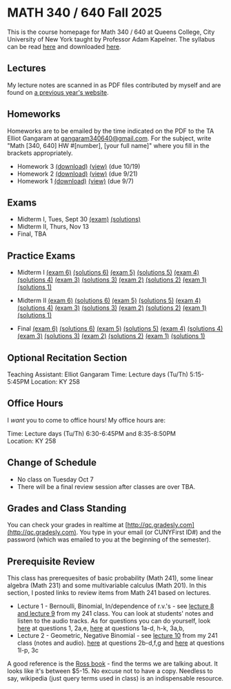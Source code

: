 # MATH 340 / 640 Fall 2025

This is the course homepage for Math 340 / 640 at Queens College, City University of New York taught by Professor Adam Kapelner. The syllabus can be read [here](https://github.com/kapelner/QC_MATH_340_Fall_2025/blob/main/syllabus/syllabus.pdf) and downloaded [here](https://raw.githubusercontent.com/kapelner/QC_MATH_340_Fall_2025/main/syllabus/syllabus.pdf).

## Lectures

My lecture notes are scanned in as PDF files contributed by myself and are found on [a previous year's website](https://github.com/kapelner/QC_MATH_340_Fall_2023). 


## Homeworks

Homeworks are to be emailed by the time indicated on the PDF to the TA Elliot Gangaram at gangaram340640@gmail.com. For the subject, write "Math [340, 640] HW #[number], [your full name]" where you fill in the brackets appropriately.

<!-- * Homework 7 [(download)](https://github.com/kapelner/QC_MATH_340_Fall_2025/blob/main/homeworks/hw07/hw07.pdf?raw=true) [(view)](https://github.com/kapelner/QC_MATH_340_Fall_2025/blob/main/homeworks/hw07/hw07.pdf) (due 12/14)
* Homework 6 [(download)](https://github.com/kapelner/QC_MATH_340_Fall_2025/blob/main/homeworks/hw06/hw06.pdf?raw=true) [(view)](https://github.com/kapelner/QC_MATH_340_Fall_2025/blob/main/homeworks/hw06/hw06.pdf) (due 11/25)
* Homework 5 [(download)](https://github.com/kapelner/QC_MATH_340_Fall_2025/blob/main/homeworks/hw05/hw05.pdf?raw=true) [(view)](https://github.com/kapelner/QC_MATH_340_Fall_2025/blob/main/homeworks/hw05/hw05.pdf) (due 11/11)
* Homework 4 [(download)](https://github.com/kapelner/QC_MATH_340_Fall_2025/blob/main/homeworks/hw04/hw04.pdf?raw=true) [(view)](https://github.com/kapelner/QC_MATH_340_Fall_2025/blob/main/homeworks/hw04/hw04.pdf) (due 10/27)-->
* Homework 3 [(download)](https://github.com/kapelner/QC_MATH_340_Fall_2025/blob/main/homeworks/hw03/hw03.pdf?raw=true) [(view)](https://github.com/kapelner/QC_MATH_340_Fall_2025/blob/main/homeworks/hw03/hw03.pdf) (due 10/19) 
* Homework 2 [(download)](https://github.com/kapelner/QC_MATH_340_Fall_2025/blob/main/homeworks/hw02/hw02.pdf?raw=true) [(view)](https://github.com/kapelner/QC_MATH_340_Fall_2025/blob/main/homeworks/hw02/hw02.pdf) (due 9/21)
* Homework 1 [(download)](https://github.com/kapelner/QC_MATH_340_Fall_2025/blob/main/homeworks/hw01/hw01.pdf?raw=true) [(view)](https://github.com/kapelner/QC_MATH_340_Fall_2025/blob/main/homeworks/hw01/hw01.pdf) (due 9/7)


## Exams

* Midterm I, Tues, Sept 30 [(exam)](https://github.com/kapelner/QC_MATH_340_Fall_2025/blob/main/exams/midterm1/midterm1.pdf) [(solutions)](https://github.com/kapelner/QC_MATH_340_Fall_2025/blob/main/exams/midterm1/midterm1_solutions.pdf)
* Midterm II, Thurs, Nov 13
* Final, TBA

## Practice Exams

* Midterm I [(exam 6)](https://github.com/kapelner/QC_MATH_340_Fall_2024/blob/main/exams/midterm1/midterm1.pdf) [(solutions 6)](https://github.com/kapelner/QC_MATH_340_Fall_2024/blob/main/exams/midterm1/midterm1_solutions.pdf) [(exam 5)](https://github.com/kapelner/QC_MATH_340_Fall_2023/blob/main/exams/midterm1/midterm1.pdf) [(solutions 5)](https://github.com/kapelner/QC_MATH_340_Fall_2023/blob/main/exams/midterm1/midterm1_solutions.pdf) [(exam 4)](https://github.com/kapelner/QC_Math_368_Fall_2021/blob/master/exams/midterm1/midterm1.pdf) [(solutions 4)](https://github.com/kapelner/QC_Math_368_Fall_2021/blob/master/exams/midterm1/midterm1_solutions.pdf) 
[(exam 3)](https://github.com/kapelner/QC_Math_621_Fall_2017/blob/master/exams/midterm1/midterm1.pdf) [(solutions 3)](https://github.com/kapelner/QC_Math_621_Fall_2017/blob/master/exams/midterm1/midterm1_solutions.pdf) 
[(exam 2)](https://github.com/kapelner/QC_Math_621_Fall_2019/blob/master/exams/midterm1/midterm1.pdf) [(solutions 2)](https://github.com/kapelner/QC_Math_621_Fall_2019/blob/master/exams/midterm1/midterm1_solutions.pdf) 
[(exam 1)](https://github.com/kapelner/QC_Math_621_Fall_2020/blob/master/exams/midterm1/midterm1.pdf) [(solutions 1)](https://github.com/kapelner/QC_Math_621_Fall_2020/blob/master/exams/midterm1/midterm1_solutions.pdf)

* Midterm II [(exam 6)](https://github.com/kapelner/QC_MATH_340_Fall_2024/blob/main/exams/midterm2/midterm2.pdf) [(solutions 6)](https://github.com/kapelner/QC_MATH_340_Fall_2024/blob/main/exams/midterm2/midterm2_solutions.pdf) [(exam 5)](https://github.com/kapelner/QC_MATH_340_Fall_2023/blob/main/exams/midterm2/midterm2.pdf) [(solutions 5)](https://github.com/kapelner/QC_MATH_340_Fall_2023/blob/main/exams/midterm2/midterm2_solutions.pdf) [(exam 4)](https://github.com/kapelner/QC_Math_621_Fall_2020/blob/master/exams/midterm2/midterm2.pdf) [(solutions 4)](https://github.com/kapelner/QC_Math_621_Fall_2020/blob/master/exams/midterm2/midterm2_solutions.pdf) 
[(exam 3)](https://github.com/kapelner/QC_Math_621_Fall_2017/blob/master/exams/midterm2/midterm2.pdf) [(solutions 3)](https://github.com/kapelner/QC_Math_621_Fall_2017/blob/master/exams/midterm2/midterm2_solutions.pdf) 
[(exam 2)](https://github.com/kapelner/QC_Math_621_Fall_2019/blob/master/exams/midterm2/midterm2.pdf) [(solutions 2)](https://github.com/kapelner/QC_Math_621_Fall_2019/blob/master/exams/midterm2/midterm2_solutions.pdf) 
[(exam 1)](https://github.com/kapelner/QC_Math_368_Fall_2021/blob/master/exams/midterm2/midterm2.pdf) [(solutions 1)](https://github.com/kapelner/QC_Math_368_Fall_2021/blob/master/exams/midterm2/midterm2_solutions.pdf)

* Final [(exam 6)](https://github.com/kapelner/QC_MATH_340_Fall_2024/blob/main/exams/final/final.pdf) [(solutions 6)](https://github.com/kapelner/QC_MATH_340_Fall_2024/blob/main/exams/final/final_solutions.pdf) [(exam 5)](https://github.com/kapelner/QC_MATH_340_Fall_2023/blob/main/exams/final/final.pdf) [(solutions 5)](https://github.com/kapelner/QC_MATH_340_Fall_2023/blob/main/exams/final/final_solutions.pdf) [(exam 4)](https://github.com/kapelner/QC_Math_621_Fall_2020/blob/master/exams/final/final.pdf) [(solutions 4)](https://github.com/kapelner/QC_Math_621_Fall_2020/blob/master/exams/final/final_solutions.pdf) 
[(exam 3)](https://github.com/kapelner/QC_Math_621_Fall_2017/blob/master/exams/final/final.pdf) [(solutions 3)](https://github.com/kapelner/QC_Math_621_Fall_2017/blob/master/exams/final/final_solutions.pdf) 
[(exam 2)](https://github.com/kapelner/QC_Math_621_Fall_2019/blob/master/exams/final/final.pdf) [(solutions 2)](https://github.com/kapelner/QC_Math_621_Fall_2019/blob/master/exams/final/final_solutions.pdf) 
[(exam 1)](https://github.com/kapelner/QC_Math_368_Fall_2021/blob/master/exams/final/final.pdf) [(solutions 1)](https://github.com/kapelner/QC_Math_368_Fall_2021/blob/master/exams/final/final_solutions.pdf)

## Optional Recitation Section

Teaching Assistant: Elliot Gangaram
Time: Lecture days (Tu/Th) 5:15-5:45PM
Location: KY 258

## Office Hours

I *want* you to come to office hours! My office hours are:

Time: Lecture days (Tu/Th) 6:30-6:45PM and 8:35-8:50PM \
Location: KY 258

## Change of Schedule

* No class on Tuesday Oct 7
* There will be a final review session after classes are over TBA.


## Grades and Class Standing

You can check your grades in realtime at [http://qc.gradesly.com](http://qc.gradesly.com). You type in your email (or CUNYFirst ID#) and the password (which was emailed to you at the beginning of the semester).

## Prerequisite Review

This class has prerequesites of basic probability (Math 241), some linear algebra (Math 231) and some multivariable calculus (Math 201). In this section, I posted links to review items from Math 241 based on lectures. 

* Lecture 1 - Bernoulli, Binomial, In/dependence of r.v.'s - see [lecture 8 and lecture 9](https://github.com/kapelner/QC_Math_241_Fall_2016) from my 241 class. You can look at students' notes and listen to the audio tracks. As for questions you can do yourself, look [here](https://github.com/kapelner/QC_Math_241_Fall_2016/blob/master/exams/midterm2/midterm2_solutions.pdf) at questions 1, 2a,e, [here](https://github.com/kapelner/QC_Math_241_Fall_2015/blob/master/exams/midterm2/midterm2_solutions.pdf) at questions 1a-d, h-k, 3a,b, 
* Lecture 2 - Geometric, Negative Binomial - see [lecture 10](https://github.com/kapelner/QC_Math_241_Fall_2016) from my 241 class (notes and audio). [here](https://github.com/kapelner/QC_Math_241_Fall_2016/blob/master/exams/midterm2/midterm2_solutions.pdf) at questions 2b-d,f,g and [here](https://github.com/kapelner/QC_Math_241_Fall_2015/blob/master/exams/midterm2/midterm2_solutions.pdf) at questions 1l-p, 3c<!---->

A good reference is the [Ross book](https://www.amazon.com/First-Course-Probability-6th/dp/0130338516/ref=sr_1_6?ie=UTF8&qid=1504062810&sr=8-6&keywords=probability+ross) - find the terms we are talking about. It looks like it's between $5-15. No excuse not to have a copy. Needless to say, wikipedia (just query terms used in class) is an indispensable resource.
